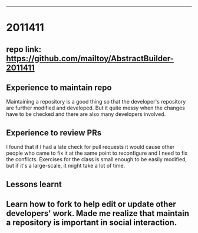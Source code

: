 ------------
# 2011411
## repo link: https://github.com/mailtoy/AbstractBuilder-2011411
## Experience to maintain repo
Maintaining a repository is a good thing so that the developer's repository are further modified and developed. But it quite messy when the changes have to be checked and there are also many developers involved.
## Experience to review PRs
I found that if I had a late check for pull requests it would cause other people who came to fix it at the same point to reconfigure and I need to fix the conflicts. Exercises for the class is small enough to be easily modified, but if it's a large-scale, it might take a lot of time.
## Lessons learnt
Learn how to fork to help edit or update other developers' work. Made me realize that maintain a repository is important in social interaction.
-------------
